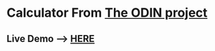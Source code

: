 # Calculator From <a href="https://www.theodinproject.com/lessons/foundations-calculator">The ODIN project</a>

## Live Demo --> <a href="https://spenderr.github.io/calculator/">HERE</a> 

